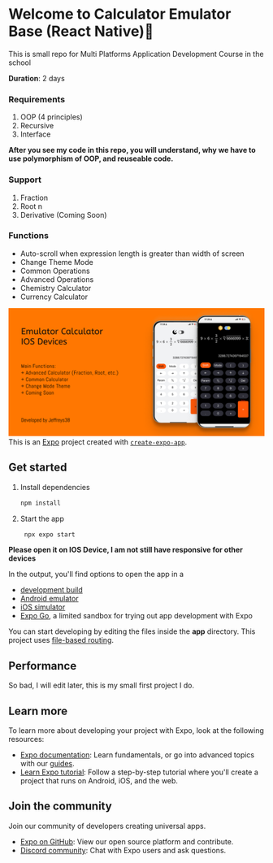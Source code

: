 # Welcome to Calculator Emulator Base (React Native)👋
This is small repo for Multi Platforms Application Development Course in the school

**Duration**: 2 days

### Requirements
1. OOP (4 principles)
2. Recursive
3. Interface

**After you see my code in this repo, you will understand, why we have to use polymorphism of OOP, and reuseable code.** 

### Support
1. Fraction
2. Root n
3. Derivative (Coming Soon)

### Functions
- Auto-scroll when expression length is greater than width of screen
- Change Theme Mode
- Common Operations
- Advanced Operations
- Chemistry Calculator
- Currency Calculator

![](./template.png "Calculator Template")
This is an [Expo](https://expo.dev) project created with [`create-expo-app`](https://www.npmjs.com/package/create-expo-app).

## Get started

1. Install dependencies

   ```bash
   npm install
   ```

2. Start the app

   ```bash
    npx expo start
   ```

**Please open it on IOS Device, I am not still have responsive for other devices** 

In the output, you'll find options to open the app in a

- [development build](https://docs.expo.dev/develop/development-builds/introduction/)
- [Android emulator](https://docs.expo.dev/workflow/android-studio-emulator/)
- [iOS simulator](https://docs.expo.dev/workflow/ios-simulator/)
- [Expo Go](https://expo.dev/go), a limited sandbox for trying out app development with Expo

You can start developing by editing the files inside the **app** directory. This project uses [file-based routing](https://docs.expo.dev/router/introduction).

## Performance

So bad, I will edit later, this is my small first project I do.

## Learn more

To learn more about developing your project with Expo, look at the following resources:

- [Expo documentation](https://docs.expo.dev/): Learn fundamentals, or go into advanced topics with our [guides](https://docs.expo.dev/guides).
- [Learn Expo tutorial](https://docs.expo.dev/tutorial/introduction/): Follow a step-by-step tutorial where you'll create a project that runs on Android, iOS, and the web.

## Join the community

Join our community of developers creating universal apps.

- [Expo on GitHub](https://github.com/expo/expo): View our open source platform and contribute.
- [Discord community](https://chat.expo.dev): Chat with Expo users and ask questions.
